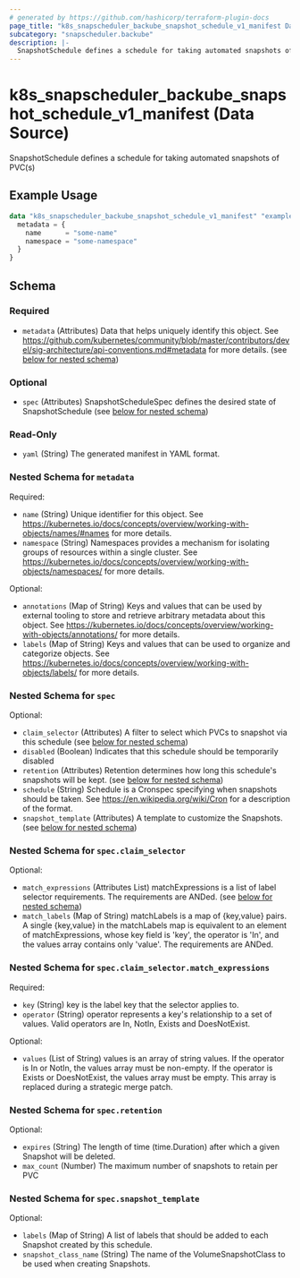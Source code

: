 ```yaml
---
# generated by https://github.com/hashicorp/terraform-plugin-docs
page_title: "k8s_snapscheduler_backube_snapshot_schedule_v1_manifest Data Source - terraform-provider-k8s"
subcategory: "snapscheduler.backube"
description: |-
  SnapshotSchedule defines a schedule for taking automated snapshots of PVC(s)
---
```


# k8s_snapscheduler_backube_snapshot_schedule_v1_manifest (Data Source)

SnapshotSchedule defines a schedule for taking automated snapshots of PVC(s)

## Example Usage

```terraform
data "k8s_snapscheduler_backube_snapshot_schedule_v1_manifest" "example" {
  metadata = {
    name      = "some-name"
    namespace = "some-namespace"
  }
}
```

<!-- schema generated by tfplugindocs -->
## Schema

### Required

- `metadata` (Attributes) Data that helps uniquely identify this object. See https://github.com/kubernetes/community/blob/master/contributors/devel/sig-architecture/api-conventions.md#metadata for more details. (see [below for nested schema](#nestedatt--metadata))

### Optional

- `spec` (Attributes) SnapshotScheduleSpec defines the desired state of SnapshotSchedule (see [below for nested schema](#nestedatt--spec))

### Read-Only

- `yaml` (String) The generated manifest in YAML format.

<a id="nestedatt--metadata"></a>
### Nested Schema for `metadata`

Required:

- `name` (String) Unique identifier for this object. See https://kubernetes.io/docs/concepts/overview/working-with-objects/names/#names for more details.
- `namespace` (String) Namespaces provides a mechanism for isolating groups of resources within a single cluster. See https://kubernetes.io/docs/concepts/overview/working-with-objects/namespaces/ for more details.

Optional:

- `annotations` (Map of String) Keys and values that can be used by external tooling to store and retrieve arbitrary metadata about this object. See https://kubernetes.io/docs/concepts/overview/working-with-objects/annotations/ for more details.
- `labels` (Map of String) Keys and values that can be used to organize and categorize objects. See https://kubernetes.io/docs/concepts/overview/working-with-objects/labels/ for more details.


<a id="nestedatt--spec"></a>
### Nested Schema for `spec`

Optional:

- `claim_selector` (Attributes) A filter to select which PVCs to snapshot via this schedule (see [below for nested schema](#nestedatt--spec--claim_selector))
- `disabled` (Boolean) Indicates that this schedule should be temporarily disabled
- `retention` (Attributes) Retention determines how long this schedule's snapshots will be kept. (see [below for nested schema](#nestedatt--spec--retention))
- `schedule` (String) Schedule is a Cronspec specifying when snapshots should be taken. See https://en.wikipedia.org/wiki/Cron for a description of the format.
- `snapshot_template` (Attributes) A template to customize the Snapshots. (see [below for nested schema](#nestedatt--spec--snapshot_template))

<a id="nestedatt--spec--claim_selector"></a>
### Nested Schema for `spec.claim_selector`

Optional:

- `match_expressions` (Attributes List) matchExpressions is a list of label selector requirements. The requirements are ANDed. (see [below for nested schema](#nestedatt--spec--claim_selector--match_expressions))
- `match_labels` (Map of String) matchLabels is a map of {key,value} pairs. A single {key,value} in the matchLabels map is equivalent to an element of matchExpressions, whose key field is 'key', the operator is 'In', and the values array contains only 'value'. The requirements are ANDed.

<a id="nestedatt--spec--claim_selector--match_expressions"></a>
### Nested Schema for `spec.claim_selector.match_expressions`

Required:

- `key` (String) key is the label key that the selector applies to.
- `operator` (String) operator represents a key's relationship to a set of values. Valid operators are In, NotIn, Exists and DoesNotExist.

Optional:

- `values` (List of String) values is an array of string values. If the operator is In or NotIn, the values array must be non-empty. If the operator is Exists or DoesNotExist, the values array must be empty. This array is replaced during a strategic merge patch.



<a id="nestedatt--spec--retention"></a>
### Nested Schema for `spec.retention`

Optional:

- `expires` (String) The length of time (time.Duration) after which a given Snapshot will be deleted.
- `max_count` (Number) The maximum number of snapshots to retain per PVC


<a id="nestedatt--spec--snapshot_template"></a>
### Nested Schema for `spec.snapshot_template`

Optional:

- `labels` (Map of String) A list of labels that should be added to each Snapshot created by this schedule.
- `snapshot_class_name` (String) The name of the VolumeSnapshotClass to be used when creating Snapshots.
